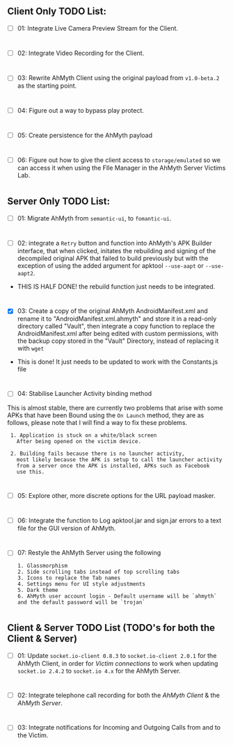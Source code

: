 ## Client Only TODO List:
- [ ] 01: Integrate Live Camera Preview Stream for the Client. 
#
- [ ] 02: Integrate Video Recording for the Client. 
#
- [ ] 03: Rewrite AhMyth Client using the original 
payload from `v1.0-beta.2` as the starting point.
#
- [ ] 04: Figure out a way to bypass play protect. 
#
- [ ] 05: Create persistence for the AhMyth payload
#
- [ ] 06: Figure out how to give the client access to 
`storage/emulated` so we can access it when using the
FIle Manager in the AhMyth Server Victims Lab.
#
#
## Server Only TODO List:

- [ ] 01: Migrate AhMyth from `semantic-ui`, to `fomantic-ui`.
#
- [ ] 02: integrate a `Retry` button and function into AhMyth's APK Builder 
interface, that when clicked, initates the rebuilding and signing of 
the decompiled original APK that failed to build previously but with 
the exception of using the added argument for apktool `--use-aapt` or 
`--use-aapt2`.

- THIS IS HALF DONE! the rebuild function just needs to be 
integrated.
#
- [x] 03: Create a copy of the original AhMyth 
AndroidManifest.xml and rename it to "AndroidManifest.xml.ahmyth" 
and store it in a read-only directory called "Vault",
then integrate a copy function to replace the AndroidManifest.xml
after being edited with custom permissions, with the backup copy 
stored in the "Vault" Directory, instead of replacing it
with `wget` 

- This is done! It just needs to be updated to work with the
Constants.js file
# 
- [ ] 04: Stabilise Launcher Activity binding method

This is almost stable, there are currently two problems
that arise with some APKs that have been Bound using 
the `On Launch` method, they are as follows, please note 
that I will find a way to fix these problems.
    
     1. Application is stuck on a white/black screen
       After being opened on the victim device.
    
     2. Building fails because there is no launcher activity,
       most likely because the APK is setup to call the launcher activity
       from a server once the APK is installed, APKs such as Facebook 
       use this.
#
- [ ] 05: Explore other, more discrete options for the 
URL payload masker.
#
- [ ] 06: Integrate the function to Log apktool.jar and sign.jar 
errors to a text file for the GUI version of AhMyth.
#
- [ ] 07: Restyle the AhMyth Server using the following

      1. Glassmorphism 
      2. Side scrolling tabs instead of top scrolling tabs
      3. Icons to replace the Tab names
      4. Settings menu for UI style adjustments
      5. Dark theme
      6. AhMyth user account login - Default username will be `ahmyth` 
      and the default password will be `trojan`
#
#
## Client & Server TODO List (TODO's for both the Client & Server)

- [ ] 01: Update `socket.io-client 0.8.3` to 
`socket.io-client 2.0.1` for the AhMyth Client, 
in order for *Victim connections* to work when
updating `socket.io 2.4.2` to `socket.io 4.x` for
the AhMyth Server.
#
- [ ] 02: Integrate telephone call recording for both
the *AhMyth Client* & the *AhMyth Server*.
#
- [ ] 03: Integrate notifications for Incoming and 
Outgoing Calls from and to the Victim.
